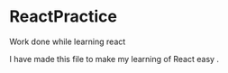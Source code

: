 # ReactPractice
Work done while learning react

I have made this file to make my learning of React easy .
